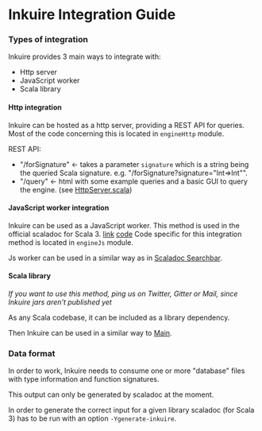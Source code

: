 # Inkuire Integration Guide

### Types of integration

Inkuire provides 3 main ways to integrate with:
- Http server
- JavaScript worker
- Scala library

#### Http integration

Inkuire can be hosted as a http server, providing a REST API for queries.
Most of the code concerning this is located in `engineHttp` module.

REST API:
- "/forSignature" <- takes a parameter `signature` which is a string being the queried Scala signature. e.g. "/forSignature?signature="Int=>Int"".
- "/query" <- html with some example queries and a basic GUI to query the engine.
(see [HttpServer.scala](/engineHttp/src/main/scala/org/virtuslab/inkuire/engine/http/http/HttpServer.scala))

#### JavaScript worker integration

Inkuire can be used as a JavaScript worker. This method is used in the official scaladoc for Scala 3. [link](https://dotty.epfl.ch/api/index.html) [code](https://github.com/lampepfl/dotty/tree/master/scaladoc)
Code specific for this integration method is located in `engineJs` module.

Js worker can be used in a similar way as in [Scaladoc Searchbar](https://github.com/lampepfl/dotty/blob/master/scaladoc-js/main/src/searchbar/engine/InkuireJSSearchEngine.scala).

#### Scala library

*If you want to use this method, ping us on Twitter, Gitter or Mail, since Inkuire jars aren't published yet*

As any Scala codebase, it can be included as a library dependency.

Then Inkuire can be used in a similar way to [Main](/engineHttp/src/main/scala/org/virtuslab/inkuire/engine/http/Main.scala).

### Data format

In order to work, Inkuire needs to consume one or more "database" files with type information and function signatures.

This output can only be generated by scaladoc at the moment.

In order to generate the correct input for a given library scaladoc (for Scala 3) has to be run with an option `-Ygenerate-inkuire`.
